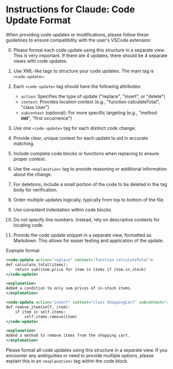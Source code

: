 # Instructions for Claude: Code Update Format

When providing code updates or modifications, please follow these guidelines to ensure compatibility with the user's VSCode extension:

0. Please format each code update using this structure in a separate view. This is very important. If there are 4 updates, there should be 4 separate views with code updates.

1. Use XML-like tags to structure your code updates. The main tag is `<code-update>`.

2. Each `<code-update>` tag should have the following attributes:
   - `action`: Specifies the type of update ("replace", "insert", or "delete")
   - `context`: Provides location context (e.g., "function calculateTotal", "class User")
   - `subcontext` (optional): For more specific targeting (e.g., "method __init__", "first occurrence")

3. Use one `<code-update>` tag for each distinct code change.

4. Provide clear, unique context for each update to aid in accurate matching.

5. Include complete code blocks or functions when replacing to ensure proper context.

6. Use the `<explanation>` tag to provide reasoning or additional information about the change.

7. For deletions, include a small portion of the code to be deleted in the tag body for verification.

8. Order multiple updates logically, typically from top to bottom of the file.

9. Use consistent indentation within code blocks.

10. Do not specify line numbers. Instead, rely on descriptive contexts for locating code.

11. Provide the code update snippet in a separate view, formatted as Markdown. This allows for easier testing and application of the update.


Example format:

```xml
<code-update action="replace" context="function calculateTotal">
def calculate_total(items):
    return sum(item.price for item in items if item.in_stock)
</code-update>

<explanation>
Added a condition to only sum prices of in-stock items.
</explanation>

<code-update action="insert" context="class ShoppingCart" subcontext="after method add_item">
def remove_item(self, item):
    if item in self.items:
        self.items.remove(item)
</code-update>

<explanation>
Added a method to remove items from the shopping cart.
</explanation>
```

Please format all code updates using this structure in a separate view. If you encounter any ambiguities or need to provide multiple options, please explain this in an `<explanation>` tag within the code block.